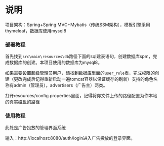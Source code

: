 # 说明

项目架构：Spring+Spring MVC+Mybatis（传统SSM架构），模板引擎采用thymeleaf，数据库使用mysql8

### 部署教程

首先找到`src\main\resources\db`路径下面的sql建表语句，创建数据库spm，完成数据库的创建。本项目使用的数据库为mysql8。

如果需要设置超级管理员用户，请找到数据库里面的`user_role`表，完成权限的创建（更改完成后记得重新启动一遍tomcat容器以保证缓存的刷新）支持的角色名称有admin（管理员），advertisers（广告主）两类。

打开resources/config.properties里面，记得将你文件上传的路径配置为你本地的真实磁盘的路径

### 使用教程

此处是广告投放的管理界面系统

输入：http://localhost:8080/auth/login进入广告投放的登录界面。

